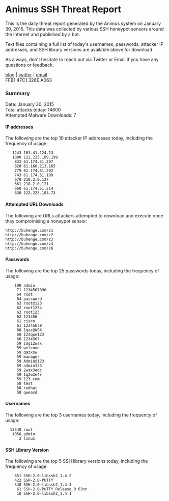 # Animus SSH Threat Report

This is the daily threat report generated by the Animus system on January 30, 2015. This data was collected by various SSH honeypot sensors around the Internet and published by a bot.  

Text files containing a full list of today's usernames, passwords, attacker IP addresses, and SSH library versions are available above for download.  

As always, don't hesitate to reach out via Twitter or Email if you have any questions or feedback.  

[blog](http://morris.guru) | [twitter](https://twitter.com/andrew___morris) | [email](mailto:andrew@morris.guru)  
FFB1 47C1 326E A063  

### Summary

Date: January 30, 2015  
Total attacks today: 14600  
Attempted Malware Downloads: 7 

#### IP addresses
The following are the top 10 attacker IP addresses today, including the frequency of usage:
```
   1243 103.41.124.13
   1090 122.225.109.199
    833 61.174.51.207
    820 61.160.213.165
    779 61.174.51.202
    743 61.174.51.199
    670 218.2.0.127
    661 218.2.0.121
    660 61.174.51.214
    630 122.225.103.73
```

#### Attempted URL Downloads
The following are URLs attackers attempted to download and execute once they compromising a honeypot sensor:
```
http://buhenge.com/z1
http://buhenge.com/z2
http://buhenge.com/z3
http://buhenge.com/z4
http://buhenge.com/z6
```

#### Passwords
The following are the top 25 passwords today, including the frequency of usage:
```
    190 admin
     71 1234567890
     64 root
     64 password
     63 root@123
     62 root1234
     62 root123
     62 123456
     61 cisco
     61 12345678
     60 1qaz@WSX
     60 123qwe123
     60 1234567
     59 zaq12wsx
     59 welcome
     59 qazxsw
     59 manager
     59 Admin@123
     59 admin123
     59 2wsx3edc
     59 1q2w3e4r
     59 123.com
     58 test
     58 redhat
     58 qweasd
```

#### Usernames
The following are the top 3 usernames today, including the frequency of usage:
```
  13540 root
   1058 admin
      2 linux
```

#### SSH Library Version
The following are the top 5 SSH library versions today, including the frequency of usage:
```
    651 SSH-2.0-libssh2_1.4.2
    422 SSH-2.0-PUTTY
    348 SSH-2.0-libssh2_1.4.3
     61 SSH-2.0-PuTTY_Release_0.63cn
     10 SSH-2.0-libssh2_1.4.1
```
